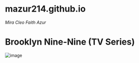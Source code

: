 # mazur214.github.io
*Mira Cleo Faith Azur*

# Brooklyn Nine-Nine (TV Series)
![image](https://images.app.goo.gl/vnouAbECSQuFz35Y7)

